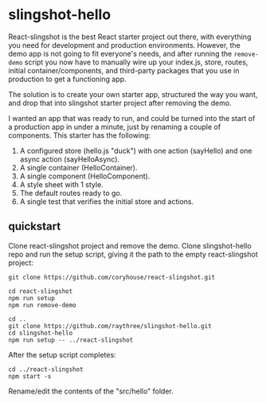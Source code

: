 # slingshot-hello
React-slingshot is the best React starter project out there, with everything you need for development and production environments. However, the demo app is not going to fit everyone's needs, and after running the ```remove-demo``` script you now have to manually wire up your index.js, store, routes, initial container/components, and third-party packages that you use in production to get a functioning app. 

The solution is to create your own starter app, structured the way you want, and drop that into slingshot starter project after removing the demo.

I wanted an app that was ready to run, and could be turned into the start of a production app in under a minute, just by renaming a couple of components. This starter has the following:

1. A configured store (hello.js "duck") with one action (sayHello) and one async action (sayHelloAsync).
2. A single container (HelloContainer).
3. A single component (HelloComponent).
4. A style sheet with 1 style.
5. The default routes ready to go. 
6. A single test that verifies the initial store and actions.

## quickstart

Clone react-slingshot project and remove the demo. Clone slingshot-hello repo and run the setup script, giving it the path to the empty react-slingshot project:

```
git clone https://github.com/coryhouse/react-slingshot.git

cd react-slingshot
npm run setup
npm run remove-demo

cd ..
git clone https://github.com/raythree/slingshot-hello.git
cd slingshot-hello
npm run setup -- ../react-slingshot
```

After the setup script completes:

```
cd ../react-slingshot
npm start -s
```
Rename/edit the contents of the "src/hello" folder. 






